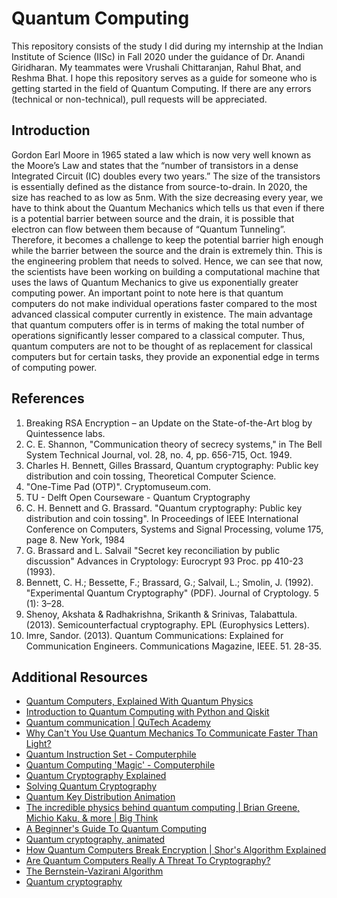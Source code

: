 # Quantum Computing
This repository consists of the study I did during my internship at the Indian Institute of Science (IISc) in Fall 2020 under the guidance of Dr. Anandi Giridharan. My teammates were Vrushali Chittaranjan, Rahul Bhat, and Reshma Bhat. I hope this repository serves as a guide for someone who is getting started in the field of Quantum Computing. If there are any errors (technical or non-technical), pull requests will be appreciated.

## Introduction

Gordon Earl Moore in 1965 stated a law which is now very well known as the Moore’s Law and states that the “number of transistors in a dense Integrated Circuit (IC) doubles every two years.” The size of the transistors is essentially defined as the distance from source-to-drain. In 2020, the size has reached to as low as 5nm. With the size decreasing every year, we have to think about the Quantum Mechanics which tells us that even if there is a potential barrier between source and the drain, it is possible that electron can flow between them because of “Quantum Tunneling”. Therefore, it becomes a challenge to keep the potential barrier high enough while the barrier between the source and the drain is extremely thin. This is the engineering problem that needs to solved. Hence, we can see that now, the scientists have been working on building a computational machine that uses the laws of Quantum Mechanics to give us exponentially greater computing power. An important point to note here is that quantum computers do not make individual operations faster compared to the most advanced classical computer currently in existence. The main advantage that quantum computers offer is in terms of making the total number of operations significantly lesser compared to a classical computer. Thus, quantum computers are not to be thought of as replacement for classical computers but for certain tasks, they provide an exponential edge in terms of computing power.

## References

1. Breaking RSA Encryption – an Update on the State-of-the-Art blog by Quintessence labs.
2. C. E. Shannon, "Communication theory of secrecy systems," in The Bell System Technical Journal, vol. 28, no. 4, pp. 656-715, Oct. 1949.
3. Charles H. Bennett, Gilles Brassard, Quantum cryptography: Public key distribution and coin tossing, Theoretical Computer Science.
4. "One-Time Pad (OTP)". Cryptomuseum.com.
5. TU - Delft Open Courseware - Quantum Cryptography
6. C. H. Bennett and G. Brassard. "Quantum cryptography: Public key distribution and coin tossing". In Proceedings of IEEE International Conference on Computers, Systems and Signal Processing, volume 175, page 8. New York, 1984
7. G. Brassard and L. Salvail "Secret key reconciliation by public discussion" Advances in Cryptology: Eurocrypt 93 Proc. pp 410-23 (1993).
8. Bennett, C. H.; Bessette, F.; Brassard, G.; Salvail, L.; Smolin, J. (1992). "Experimental Quantum Cryptography" (PDF). Journal of Cryptology. 5 (1): 3–28.
9. Shenoy, Akshata & Radhakrishna, Srikanth & Srinivas, Talabattula. (2013). Semicounterfactual cryptography. EPL (Europhysics Letters).
10. Imre, Sandor. (2013). Quantum Communications: Explained for Communication Engineers. Communications Magazine, IEEE. 51. 28-35.

## Additional Resources

- [Quantum Computers, Explained With Quantum Physics](https://youtu.be/jHoEjvuPoB8)
- [Introduction to Quantum Computing with Python and Qiskit](https://youtu.be/dIcS0Yozq_U)
- [Quantum communication | QuTech Academy](https://youtu.be/VNy7TLD6SN0)
- [Why Can't You Use Quantum Mechanics To Communicate Faster Than Light?](https://youtu.be/0xI2oNEc1Sw)
- [Quantum Instruction Set - Computerphile](https://youtu.be/ZN0lhYU1f5Q)
- [Quantum Computing 'Magic' - Computerphile](https://youtu.be/BYx04e35Xso)
- [Quantum Cryptography Explained](https://youtu.be/UiJiXNEm-Go)
- [Solving Quantum Cryptography](https://youtu.be/4KCDGa98Ckc)
- [Quantum Key Distribution Animation](https://youtu.be/cWpqlgF7uEA)
- [The incredible physics behind quantum computing | Brian Greene, Michio Kaku, & more | Big Think](https://youtu.be/KwsW-iCToEY)
- [A Beginner's Guide To Quantum Computing](https://youtu.be/JRIPV0dPAd4)
- [Quantum cryptography, animated](https://youtu.be/LaLzshIosDk)
- [How Quantum Computers Break Encryption | Shor's Algorithm Explained](https://youtu.be/lvTqbM5Dq4Q)
- [Are Quantum Computers Really A Threat To Cryptography?](https://youtu.be/xdP1wpbsbdU)
- [The Bernstein-Vazirani Algorithm](https://medium.com/@lana.bozanic/the-bernstein-vazirani-algorithm-9f5fc9d0518e)
- [Quantum cryptography](https://medium.com/many-body-physics/quantum-cryptography-d63594917c4a)
